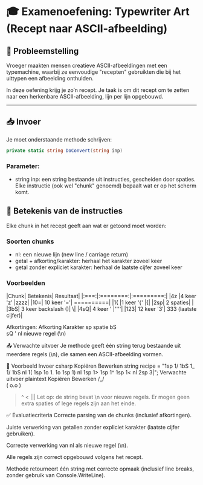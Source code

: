 # 🎓 Examenoefening: Typewriter Art (Recept naar ASCII-afbeelding)

## 🧩 Probleemstelling
Vroeger maakten mensen creatieve ASCII-afbeeldingen met een typemachine, waarbij ze eenvoudige "recepten" gebruikten die bij het uittypen een afbeelding onthulden.

In deze oefening krijg je zo’n recept. Je taak is om dit recept om te zetten naar een herkenbare ASCII-afbeelding, lijn per lijn opgebouwd.

---

## 📥 Invoer

Je moet onderstaande methode schrijven:

```csharp
private static string DoConvert(string inp)
```
### Parameter:
- string inp: een string bestaande uit instructies, gescheiden door spaties. Elke instructie (ook wel "chunk" genoemd) bepaalt wat er op het scherm komt.


## 🔧 Betekenis van de instructies
Elke chunk in het recept geeft aan wat er getoond moet worden:

### Soorten chunks
- nl: een nieuwe lijn (new line / carriage return)
- getal + afkorting/karakter: herhaal het karakter zoveel keer
- getal zonder expliciet karakter: herhaal de laatste cijfer zoveel keer

### Voorbeelden
|Chunk|	Betekenis|	Resultaat|
|:===:|:========:|:=========:|
|4z	|4 keer 'z'	|zzzz|
|10=|	10 keer '='|	==========|
|1{	|1 keer '{'	|{|
|2sp|	2 spaties|	|
|3bS|	3 keer backslash (\)|	\\\|
|4sQ|	4 keer '	|''''|
|123|	12 keer '3'|	333 (laatste cijfer)|

Afkortingen:
Afkorting	Karakter
sp	spatie
bS	\
sQ	'
nl	nieuwe regel (\n)

📤 Verwachte uitvoer
Je methode geeft één string terug bestaande uit meerdere regels (\n), die samen een ASCII-afbeelding vormen.

📌 Voorbeeld
Invoer
csharp
Kopiëren
Bewerken
string recipe = "1sp 1/ 1bS 1_ 1/ 1bS nl 1( 1sp 1o 1. 1o 1sp 1) nl 1sp 1> 1sp 1^ 1sp 1< nl 2sp 3|";
Verwachte uitvoer
plaintext
Kopiëren
Bewerken
 /\_/\
( o.o )
 > ^ <
  |||
Let op: de string bevat \n voor nieuwe regels. Er mogen geen extra spaties of lege regels zijn aan het einde.

✅ Evaluatiecriteria
Correcte parsing van de chunks (inclusief afkortingen).

Juiste verwerking van getallen zonder expliciet karakter (laatste cijfer gebruiken).

Correcte verwerking van nl als nieuwe regel (\n).

Alle regels zijn correct opgebouwd volgens het recept.

Methode retourneert één string met correcte opmaak (inclusief line breaks, zonder gebruik van Console.WriteLine).
